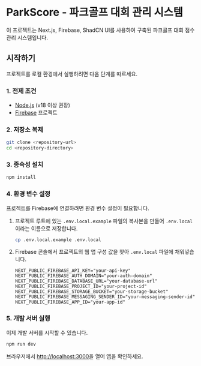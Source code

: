 # ParkScore - 파크골프 대회 관리 시스템

이 프로젝트는 Next.js, Firebase, ShadCN UI를 사용하여 구축된 파크골프 대회 점수 관리 시스템입니다.

## 시작하기

프로젝트를 로컬 환경에서 실행하려면 다음 단계를 따르세요.

### 1. 전제 조건

- [Node.js](https://nodejs.org/) (v18 이상 권장)
- [Firebase](https://firebase.google.com/) 프로젝트

### 2. 저장소 복제

```bash
git clone <repository-url>
cd <repository-directory>
```

### 3. 종속성 설치

```bash
npm install
```

### 4. 환경 변수 설정

프로젝트를 Firebase에 연결하려면 환경 변수 설정이 필요합니다.

1.  프로젝트 루트에 있는 `.env.local.example` 파일의 복사본을 만들어 `.env.local`이라는 이름으로 저장합니다.

    ```bash
    cp .env.local.example .env.local
    ```

2.  Firebase 콘솔에서 프로젝트의 웹 앱 구성 값을 찾아 `.env.local` 파일에 채워넣습니다.

    ```dotenv
    NEXT_PUBLIC_FIREBASE_API_KEY="your-api-key"
    NEXT_PUBLIC_FIREBASE_AUTH_DOMAIN="your-auth-domain"
    NEXT_PUBLIC_FIREBASE_DATABASE_URL="your-database-url"
    NEXT_PUBLIC_FIREBASE_PROJECT_ID="your-project-id"
    NEXT_PUBLIC_FIREBASE_STORAGE_BUCKET="your-storage-bucket"
    NEXT_PUBLIC_FIREBASE_MESSAGING_SENDER_ID="your-messaging-sender-id"
    NEXT_PUBLIC_FIREBASE_APP_ID="your-app-id"
    ```

### 5. 개발 서버 실행

이제 개발 서버를 시작할 수 있습니다.

```bash
npm run dev
```

브라우저에서 [http://localhost:3000](http://localhost:3000)을 열어 앱을 확인하세요.
